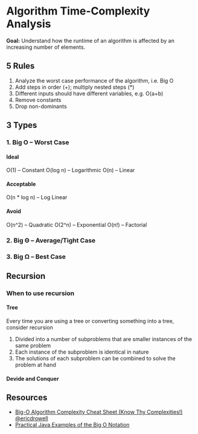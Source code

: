 # Algorithm Time-Complexity Analysis

**Goal:** Understand how the runtime of an algorithm is affected by an increasing number of elements.

## 5 Rules
1. Analyze the worst case performance of the algorithm, i.e. Big O
2. Add steps in order (+); multiply nested steps (*)
3. Different inputs should have different variables, e.g. O(a+b)
4. Remove constants
5. Drop non-dominants

## 3 Types
### 1. Big O – Worst Case

#### Ideal
O(1) – Constant
O(log n) – Logarithmic
O(n) – Linear

#### Acceptable
O(n * log n) – Log Linear

#### Avoid
O(n^2) – Quadratic
O(2^n) – Exponential
O(n!) – Factorial

### 2. Big Θ – Average/Tight Case
### 3. Big Ω – Best Case

## Recursion
### When to use recursion
#### Tree
Every time you are using a tree or converting something into a tree, consider recursion
1. Divided into a number of subproblems that are smaller instances of the same problem
2. Each instance of the subproblem is identical in nature
3. The solutions of each subproblem can be combined to solve the problem at hand

#### Devide and Conquer

## Resources

- [Big-O Algorithm Complexity Cheat Sheet (Know Thy Complexities!) @ericdrowell](https://www.bigocheatsheet.com/ "Big O Cheat Sheet")
- [Practical Java Examples of the Big O Notation](https://www.baeldung.com/java-algorithm-complexity "Big O Examples")